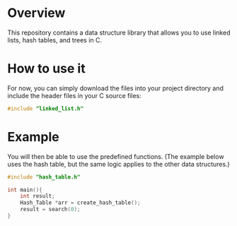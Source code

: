 # Overview
This repository contains a data structure library that allows you to use linked lists, hash tables, and trees in C.

# How to use it
For now, you can simply download the files into your project directory and include the header files in your C source files:

```C
#include "linked_list.h"
```

# Example
You will then be able to use the predefined functions. (The example below uses the hash table, but the same logic applies to the other data structures.)
```C
#include "hash_table.h"

int main(){
    int result;
    Hash_Table *arr = create_hash_table();
    result = search(0);
}
```
